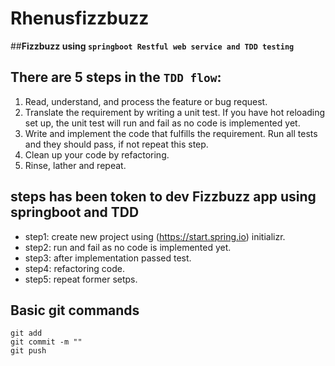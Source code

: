 # Rhenusfizzbuzz
##**Fizzbuzz using ``springboot Restful web service and TDD testing``** 

## There are 5 steps in the ``TDD flow``:

1. Read, understand, and process the feature or bug request.
2. Translate the requirement by writing a unit test. If you have hot reloading set up, the unit test will run and fail as no code is implemented yet.
3. Write and implement the code that fulfills the requirement. Run all tests and they should pass, if not repeat this step.
4. Clean up your code by refactoring.
5. Rinse, lather and repeat.

## steps has been token to dev Fizzbuzz app using springboot and TDD 

* step1: create new project using (https://start.spring.io) initializr.
* step2:  run and fail as no code is implemented yet.
* step3:  after implementation passed test.
* step4:  refactoring code. 
* step5:  repeat former setps.

## Basic git commands
```
git add
git commit -m ""
git push
```
